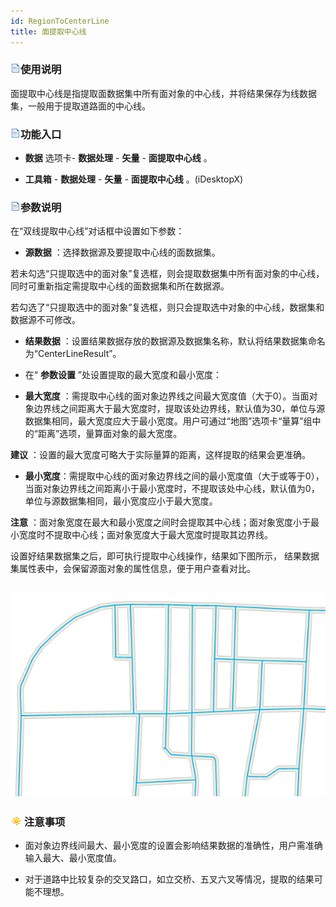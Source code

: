```yaml
---
id: RegionToCenterLine
title: 面提取中心线  
---  
```

### ![](../../img/read.gif)使用说明



面提取中心线是指提取面数据集中所有面对象的中心线，并将结果保存为线数据集，一般用于提取道路面的中心线。



### ![](../../img/read.gif)功能入口



* **数据** 选项卡- **数据处理** - **矢量** - **面提取中心线** 。

* **工具箱** - **数据处理** - **矢量** - **面提取中心线** 。(iDesktopX)



### ![](../../img/read.gif)参数说明



在“双线提取中心线”对话框中设置如下参数：



* **源数据** ：选择数据源及要提取中心线的面数据集。



若未勾选“只提取选中的面对象”复选框，则会提取数据集中所有面对象的中心线，同时可重新指定需提取中心线的面数据集和所在数据源。



若勾选了“只提取选中的面对象”复选框，则只会提取选中对象的中心线，数据集和数据源不可修改。



* **结果数据** ：设置结果数据存放的数据源及数据集名称，默认将结果数据集命名为“CenterLineResult”。

* 在“ **参数设置** ”处设置提取的最大宽度和最小宽度：



* **最大宽度**
：需提取中心线的面对象边界线之间最大宽度值（大于0）。当面对象边界线之间距离大于最大宽度时，提取该处边界线，默认值为30，单位与源数据集相同，最大宽度应大于最小宽度。用户可通过“地图”选项卡“量算”组中的“距离”选项，量算面对象的最大宽度。



**建议** ：设置的最大宽度可略大于实际量算的距离，这样提取的结果会更准确。



* **最小宽度**：需提取中心线的面对象边界线之间的最小宽度值（大于或等于0），当面对象边界线之间距离小于最小宽度时，不提取该处中心线，默认值为0，单位与源数据集相同，最小宽度应小于最大宽度。



**注意** ：面对象宽度在最大和最小宽度之间时会提取其中心线；面对象宽度小于最小宽度时不提取中心线；面对象宽度大于最大宽度时提取其边界线。



设置好结果数据集之后，即可执行提取中心线操作，结果如下图所示， 结果数据集属性表中，会保留源面对象的属性信息，便于用户查看对比。



![](img/RegionToCenterLine.png)  
---  

### ![](../../img/note.png)注意事项



* 面对象边界线间最大、最小宽度的设置会影响结果数据的准确性，用户需准确输入最大、最小宽度值。

* 对于道路中比较复杂的交叉路口，如立交桥、五叉六叉等情况，提取的结果可能不理想。


